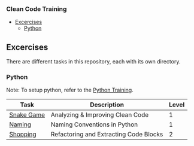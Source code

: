 ### Clean Code Training 

- [Excercises](#excercises)
  - [Python](#python)

## Excercises

There are different tasks in this repository, each with its own directory.  

### Python
Note: To setup python, refer to the [Python Training](./Python/README.md).
  
| Task | Description | Level |
|---|---|---|
| [Snake Game](./Python/src/01_introduction/README.md) | Analyzing & Improving Clean Code | 1 |
| [Naming](./Python/src/02_naming/README.md) | Naming Conventions in Python | 1 |
| [Shopping](./Python/src/03_codeblocks/README.md) | Refactoring and Extracting Code Blocks | 2 |